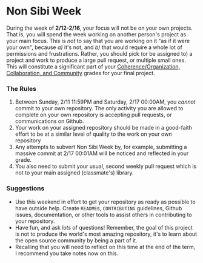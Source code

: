 # Non Sibi Week

During the week of **2/12-2/16**, your focus will not be on your own projects.  That is, you will spend the week working on another person's project as your main focus.  This is _not_ to say that you are working on it "as if it were your own", because _a)_ it's not, and _b)_ that would require a whole lot of permissions and frustrations.  Rather, you should pick (or be assigned to) a project and work to produce a large pull request, or multiple small ones.  This will constitute a significant part of your [Coherence/Organization, Collaboration, and Community](https://nzufelt.github.io/open_source_movement_csc630/assignments/Project.html) grades for your final project.

### The Rules
1. Between Sunday, 2/11 11:59PM and Saturday, 2/17 00:00AM, you _cannot_ commit to your own repository.  The only activity you are allowed to complete on your own repository is accepting pull requests, or communications on Github.
2. Your work on your assigned repository should be made in a good-faith effort to be at a similar level of quality to the work on your own repository
3. Any attempts to subvert Non Sibi Week by, for example, submitting a massive commit at 2/17 00:01AM will be noticed and reflected in your grade.
4. You also need to submit your usual, second weekly pull request which is not to your main assigned (classmate's) library.

### Suggestions
* Use this weekend in effort to get your repository as ready as possible to have outside help.  Create `README`s, `CONTRIBUTING` guidelines, Github issues, documentation, or other tools to assist others in contributing to your repository.
* Have fun, and ask _lots_ of questions!  Remember, the goal of this project is not to produce the world's most amazing repository, it's to learn about the open source community by being a part of it.
* Recalling that you will need to reflect on this time at the end of the term, I recommend you take notes now on this.
